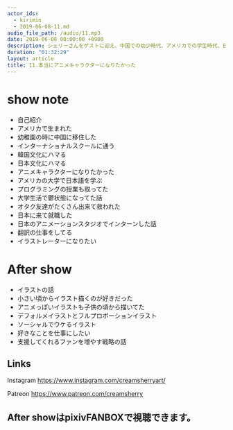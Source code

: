 ```yaml
---
actor_ids:
  - kirimin
  - 2019-06-08-11.md
audio_file_path: /audio/11.mp3
date: 2019-06-08 00:00:00 +0900
description: シェリーさんをゲストに迎え、中国での幼少時代、アメリカでの学生時代、日本でのお仕事などについて話しました。
duration: "01:32:29"
layout: article
title: 11.本当にアニメキャラクターになりたかった
---
```


# show note

- 自己紹介
- アメリカで生まれた
- 幼稚園の時に中国に移住した
- インターナショナルスクールに通う
- 韓国文化にハマる
- 日本文化にハマる
- アニメキャラクターになりたかった
- アメリカの大学で日本語を学ぶ
- プログラミングの授業も取ってた
- 大学生活で鬱状態になってた話
- オタク友達がたくさん出来て救われた
- 日本に来て就職した
- 日本のアニメーションスタジオでインターンした話
- 翻訳の仕事をしてる
- イラストレーターになりたい

# After show

- イラストの話
- 小さい頃からイラスト描くのが好きだった
- アニメっぽいイラストも子供の頃から描いてた
- デフォルメイラストとフルプロポーションイラスト
- ソーシャルでウケるイラスト
- 好きなことを仕事にしたい
- 支援してくれるファンを増やす戦略の話

## Links
Instagram
https://www.instagram.com/creamsherryart/

Patreon
https://www.patreon.com/creamsherry


## After showはpixivFANBOXで視聴できます。

<!-- [https://www.pixiv.net/fanbox/creator/13627594/post/371974](https://www.pixiv.net/fanbox/creator/13627594/post/371974) -->